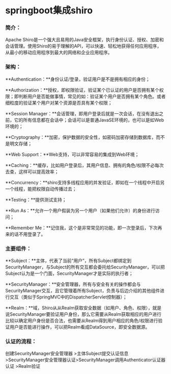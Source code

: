 # springboot集成shiro
### 简介：
Apache Shiro是一个强大且易用的Java安全框架，执行身份认证、授权、加密和会话管理。使用Shiro的易于理解的API，可以快速、轻松地获得任何应用程序，从最小的移动应用程序到最大的网络和企业应用程序。
### 架构：
**Authentication：**身份认证/登录，验证用户是不是拥有相应的身份；<br>

**Authorization：**授权，即权限验证，验证某个已认证的用户是否拥有某个权限；即判断用户是否能做事情，常见的如：验证某个用户是否拥有某个角色。或者细粒度的验证某个用户对某个资源是否具有某个权限；<br>

**Session Manager：**会话管理，即用户登录后就是一次会话，在没有退出之前，它的所有信息都在会话中；会话可以是普通JavaSE环境的，也可以是如Web环境的；<br>

**Cryptography：**加密，保护数据的安全性，如密码加密存储到数据库，而不是明文存储；<br>

**Web Support：**Web支持，可以非常容易的集成到Web环境；<br>

**Caching：**缓存，比如用户登录后，其用户信息、拥有的角色/权限不必每次去查，这样可以提高效率；<br>

**Concurrency：**shiro支持多线程应用的并发验证，即如在一个线程中开启另一个线程，能把权限自动传播过去；<br>

**Testing：**提供测试支持；<br>

**Run As：**允许一个用户假装为另一个用户（如果他们允许）的身份进行访问；<br>

**Remember Me：**记住我，这个是非常常见的功能，即一次登录后，下次再来的话不用登录了。

### 主要组件：
**Subject：**主体，代表了当前“用户”，所有Subject都绑定到SecurityManager，与Subject的所有交互都会委托给SecurityManager，可以把Subject认为是一个门面，SecurityManager才是实际的执行者；

**SecurityManager：**安全管理器，所有与安全有关的操作都会与SecurityManager交互，且它管理着所有Subject，负责与后边介绍的其他组件进行交互（类似于SpringMVC中的DispatcherServlet控制器）；

**Realm：**域，Shiro从从Realm获取安全数据（如用户、角色、权限），就是说SecurityManager要验证用户身份，那么它需要从Realm获取相应的用户进行比较以确定用户身份是否合法，也需要从Realm得到用户相应的角色/权限进行验证用户是否能进行操作，可以把Realm看成DataSource，即安全数据源。

### 认证的流程：
创建SecurityManager安全管理器 >主体Subject提交认证信息 >SecurityManager安全管理器认证>SecurityManager调用Authenticator认证器认证 >Realm验证

